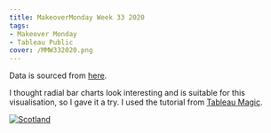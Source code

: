 ```yaml
---
title: MakeoverMonday Week 33 2020
tags: 
- Makeover Monday
- Tableau Public
cover: /MMW332020.png
---
```


Data is sourced from [here](https://data.world/makeovermonday/2020w33-scotland-the-state-of-the-digital).

I thought radial bar charts look interesting and is suitable for this visualisation, so I gave it a try. I used the tutorial from [Tableau Magic](https://tableau.toanhoang.com/radial-bar-chart-tutorial/).

<div class='tableauPlaceholder' id='viz1635919889994' style='position: relative'><noscript><a href='#'>
    <img alt='Scotland ' src='https:&#47;&#47;public.tableau.com&#47;static&#47;images&#47;Ma&#47;MakeoverMondayW332020&#47;Scotland&#47;1_rss.png' style='border: none' />
</a>
</noscript>
<object class='tableauViz'  style='display:none;'>
    <param name='host_url' value='https%3A%2F%2Fpublic.tableau.com%2F' /> 
    <param name='embed_code_version' value='3' /> 
    <param name='site_root' value='' />
    <param name='name' value='MakeoverMondayW332020&#47;Scotland' />
    <param name='tabs' value='yes' />
    <param name='toolbar' value='no' />
    <param name='display_count' value='yes' />
    <param name='language' value='en-GB' />
    <param name="dataDetails" value="no" />
    <param name="alerts" value="no" />
    <param name="showShareOptions" value="false" />
    <param name="subscriptions" value="no" />

</object>
</div>                
<script type='text/javascript'>                    
var divElement = document.getElementById('viz1635919889994');                    
    var vizElement = divElement.getElementsByTagName('object')[0];                    
    if ( divElement.offsetWidth > 800 ) { vizElement.style.width='800px';vizElement.style.height='627px';} 
    else if ( divElement.offsetWidth > 500 ) { vizElement.style.width='800px';vizElement.style.height='627px';} 
    else { vizElement.style.width='100%';vizElement.style.height='777px';}                     
    var scriptElement = document.createElement('script');                    
    scriptElement.src = 'https://public.tableau.com/javascripts/api/viz_v1.js';                    
    vizElement.parentNode.insertBefore(scriptElement, vizElement);                
</script>